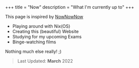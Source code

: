 +++
title = "Now"
description = "What I'm currently up to"
+++

This page is inspired by [NowNowNow](https://nownownow.com)

- Playing around with Nix(OS)
- Creating this (beautiful) Website
- Studying for my upcoming Exams
- Binge-watching films

Nothing much else really! ;)

> Last Updated: **March** 2022
